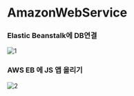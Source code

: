 # AmazonWebService
### Elastic Beanstalk에 DB연결
![1](https://user-images.githubusercontent.com/26092150/53780774-d7241b00-3ed3-11e9-8e76-04e3dcf14969.JPG)
### AWS EB 에 JS 앱 올리기 
![2](https://user-images.githubusercontent.com/26092150/53780773-d7241b00-3ed3-11e9-9fb5-562f63ae7abd.JPG)
